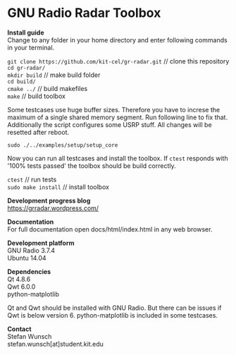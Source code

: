 GNU Radio Radar Toolbox
========

**Install guide**  
Change to any folder in your home directory and enter following commands in your terminal.

`git clone https://github.com/kit-cel/gr-radar.git` // clone this repository  
`cd gr-radar/`  
`mkdir build` // make build folder  
`cd build/`  
`cmake ../` // build makefiles  
`make` // build toolbox 

Some testcases use huge buffer sizes. Therefore you have to increse the maximum of a single shared memory segment. Run following line to fix that. Additionally the script configures some USRP stuff. All changes will be resetted after reboot.

`sudo ./../examples/setup/setup_core`

Now you can run all testcases and install the toolbox. If `ctest` responds with '100% tests passed' the toolbox should be build correctly.

`ctest` // run tests  
`sudo make install` // install toolbox

**Development progress blog**  
https://grradar.wordpress.com/

**Documentation**  
For full documentation open docs/html/index.html in any web browser.

**Development platform**  
GNU Radio 3.7.4  
Ubuntu 14.04

**Dependencies**  
Qt 4.8.6  
Qwt 6.0.0  
python-matplotlib  

Qt and Qwt should be installed with GNU Radio. But there can be issues if Qwt is below version 6. python-matplotlib is included in some testcases.

**Contact**  
Stefan Wunsch  
stefan.wunsch[at]student.kit.edu
